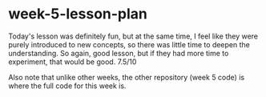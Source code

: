 # week-5-lesson-plan

Today's lesson was definitely fun, but at the same time, I feel like they were purely introduced to new concepts, so there was little time to deepen the understanding. So again, good lesson, but if they had more time to experiment, that would be good. 7.5/10

Also note that unlike other weeks, the other repository (week 5 code) is where the full code for this week is.
